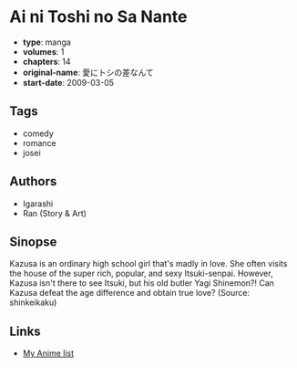 # Ai ni Toshi no Sa Nante

-   **type**: manga
-   **volumes**: 1
-   **chapters**: 14
-   **original-name**: 愛にトシの差なんて
-   **start-date**: 2009-03-05

## Tags

-   comedy
-   romance
-   josei

## Authors

-   Igarashi
-   Ran (Story & Art)

## Sinopse

Kazusa is an ordinary high school girl that's madly in love. She often visits the house of the super rich, popular, and sexy Itsuki-senpai. However, Kazusa isn't there to see Itsuki, but his old butler Yagi Shinemon?! Can Kazusa defeat the age difference and obtain true love? (Source: shinkeikaku)

## Links

-   [My Anime list](https://myanimelist.net/manga/16172/Ai_ni_Toshi_no_Sa_Nante)
